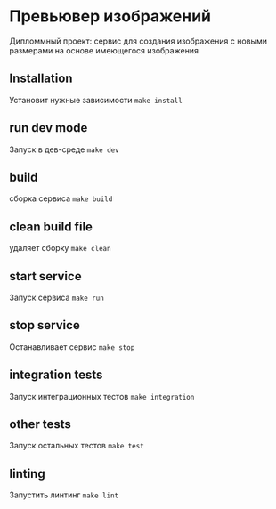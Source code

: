 # Превьювер изображений

Дипломмный проект: сервис для создания изображения с новыми размерами на основе имеющегося изображения

## Installation
Установит нужные зависимости
`make install`

## run dev mode
Запуск в дев-среде
`make dev`

## build
сборка сервиса
`make build`

## clean build file
удаляет сборку
`make clean`

## start service
Запуск сервиса
`make run`

## stop service
Останавливает сервис
`make stop`

## integration tests
Запуск интеграционных тестов
`make integration`

## other tests
Запуск остальных тестов
`make test`

## linting
Запустить линтинг
`make lint`